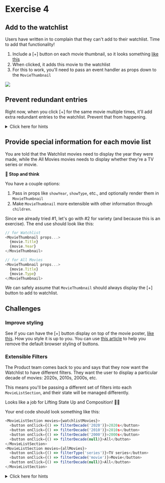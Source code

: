 # Exercise 4

## Add to the watchlist

Users have written in to complain that they can't add to their watchlist. Time to add that functionality!

1. Include a [+] button on each movie thumbnail, so it looks something [like this](https://i.imgur.com/uaJ6ElD.png)
1. When clicked, it adds this movie to the watchlist
1. For this to work, you'll need to pass an event handler as props down to the `MovieThumbnail`

![](https://i.imgur.com/P57ZfNl.png)

## Prevent redundant entries

Right now, when you click [+] for the same movie multiple times, it'll add extra redundant entries to the watchlist. Prevent that from happening.

<details><summary>Click here for hints</summary>

You'll need to check if the array of `watchlistMovies` already contains the movie. Some options could include:

- [Array#find](https://developer.mozilla.org/en-US/docs/Web/JavaScript/Reference/Global_Objects/Array/find)
- [Array#includes](https://developer.mozilla.org/en-US/docs/Web/JavaScript/Reference/Global_Objects/Array/includes)

</details>

## Provide special information for each movie list

You are told that the Watchlist movies need to display the year they were made, while the All Movies movies needs to display whether they're a TV series or movie.

**🤔 Stop and think**

You have a couple options:

1. Pass in props like `showYear`, `showType`, etc., and optionally render them in `MovieThumbnail`
1. Make `MovieThumbnail` more extensible with other information through `children`.

Since we already tried #1, let's go with #2 for variety (and because this is an exercise). The end use should look like this:

```js
// for Watchlist
<MovieThumbnail props...>
  {movie.Title}
  {movie.Year}
</MovieThumbnail>

// for All Movies
<MovieThumbnail props...>
  {movie.Title}
  {movie.Type}
</MovieThumbnail>
```

We can safely assume that `MovieThumbnail` should always display the [+] button to add to watchlist.

## Challenges

### Improve styling

See if you can have the [+] button display on top of the movie poster, [like this](https://i.imgur.com/w71eFKH.png). How you style it is up to you. You can use [this article](https://css-tricks.com/overriding-default-button-styles/#another-challenge-is-getting-people-to-use-them-correctly) to help you remove the default browser styling of buttons.

### Extensible Filters

The Product team comes back to you and says that they now want the Watchlist to have different filters. They want the user to display a particular decade of movies: 2020s, 2010s, 2000s, etc.

This means you'll be passing a different set of filters into each `MovieListSection`, and their state will be managed differently.

Looks like a job for Lifting State Up and Composition! 🦸‍♀️

Your end code should look something like this:

```js
<MovieListSection movies={watchlistMovies}>
  <button onClick={() => filterDecade('2020')}>2020s</button>
  <button onClick={() => filterDecade('2010')}>2010s</button>
  <button onClick={() => filterDecade('2000')}>2000s</button>
  <button onClick={() => filterDecade(null)}>All</button>
</MovieListSection>
<MovieListSection movies={allMovies}>
  <button onClick={() => filterType('series')}>TV series</button>
  <button onClick={() => filterDecade('movie')}>Movie</button>
  <button onClick={() => filterDecade(null)}>All</button>
</MovieListSection>
```

<details><summary>Click here for hints</summary>

- Remember that you can pass an arbitrary set of elements in between the opening and closing tags of a React component and it will be passed in as the `children` prop.
- `MovieListSection` only needs to *render* the `children` and doesn't need to do anything else with it; the children already will be at the level where they can interact with the necessary state

</details>

